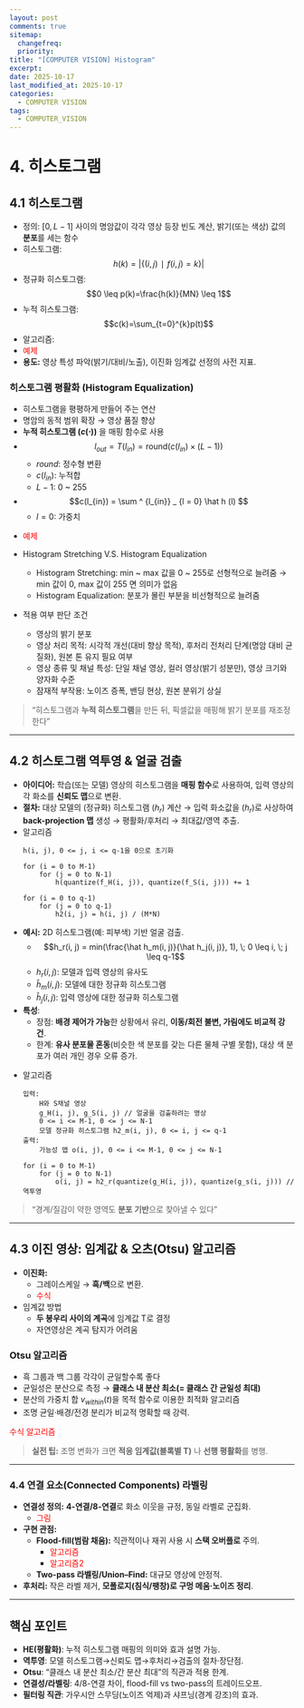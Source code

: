 ```yaml
---
layout: post
comments: true
sitemap:
  changefreq:
  priority:
title: "[COMPUTER VISION] Histogram"
excerpt:
date: 2025-10-17
last_modified_at: 2025-10-17
categories:
  - COMPUTER VISION
tags:
  - COMPUTER_VISION
---
```


# 4. 히스토그램
## 4.1 히스토그램

- 정의: $[0, \, L-1]$ 사이의 명암값이 각각 영상 등장 빈도 계산, 밝기(또는 색상) 값의 **분포**를 세는 함수
- 히스토그램: $$h(k)=|\{(i,j)∣f(i,j)=k\}|$$
- 정규화 히스토그램: $$0 \leq p(k)=\frac{h(k)}{MN} \leq 1$$
- 누적 히스토그램: $$c(k)=\sum_{t=0}^{k}p(t)$$
- 알고리즘:	
- <font color="#ff0000">예제</font>
- **용도:** 영상 특성 파악(밝기/대비/노출), 이진화 임계값 선정의 사전 지표.

### 히스토그램 평활화 (Histogram Equalization)

- 히스토그램을 평평하게 만들어 주는 연산
- 명암의 동적 범위 확장 → 영상 품질 향상
- **누적 히스토그램 ($c(\cdot)$)** 을 매핑 함수로 사용
- $$l_{out} = T(l_{in}) = \text {round} (c(l_{in}) \times (L-1))$$
	- $round$: 정수형 변환
	- $c(l_{in})$: 누적합
	- $L-1$: 0 ~ 255
- $$c(l_{in}) = \sum ^ {l_{in}} _ {l = 0} \hat h (l) $$
	- $l = 0$: 가중치
* <font color="#ff0000">예제</font>

* Histogram Stretching V.S. Histogram Equalization
	* Histogram Stretching: min ~ max 값을 0 ~ 255로 선형적으로 늘려줌 → min 값이 0, max 값이 255 면 의미가 없음
	* Histogram Equalization: 분포가 몰린 부분을 비선형적으로 늘려줌
* 적용 여부 판단 조건
	* 영상의 밝기 분포
	* 영상 처리 목적: 시각적 개선(대비 향상 목적), 후처리 전처리 단계(명암 대비 균질화), 원본 톤 유지 필요 여부
	* 영상 종류 및 채널 특성: 단일 채널 영상, 컬러 영상(밝기 성분만), 영상 크기와 양자화 수준
	* 잠재적 부작용: 노이즈 증폭, 밴딩 현상, 원본 분위기 상실

> “히스토그램과 **누적 히스토그램**을 만든 뒤, 픽셀값을 매핑해 밝기 분포를 재조정한다”

---

## 4.2 히스토그램 역투영 & 얼굴 검출

- **아이디어:** 학습(또는 모델) 영상의 히스토그램을 **매핑 함수**로 사용하여, 입력 영상의 각 화소를 **신뢰도 맵**으로 변환. 
- **절차:** 대상 모델의 (정규화) 히스토그램 ($h_r$) 계산 → 입력 화소값을 ($h_r$)로 사상하여 **back-projection 맵** 생성 → 평활화/후처리 → 최대값/영역 추출.
- 알고리즘
	```
	h(i, j), 0 <= j, i <= q-1을 0으로 초기화
	
	for (i = 0 to M-1)
		for (j = 0 to N-1)
			h(quantize(f_H(i, j)), quantize(f_S(i, j))) += 1
	
	for (i = 0 to q-1)
		for (j = 0 to q-1)
			h2(i, j) = h(i, j) / (M*N)
	```
- **예시:** 2D 히스토그램(예: 피부색) 기반 얼굴 검출.
	- $$h_r(i, j) = min(\frac{\hat h_m(i, j)}{\hat h_j(i, j)}, 1), \; 0 \leq i, \; j \leq q-1$$
	- $h_r(i, j)$: 모델과 입력 영상의 유사도
	- $\hat h_m(i, j)$: 모델에 대한 정규화 히스토그램
	- $\hat h_j(i, j)$: 입력 영상에 대한 정규화 히스토그램
- **특성**:
	- 장점: **배경 제어가 가능**한 상황에서 유리, **이동/회전 불변, 가림에도 비교적 강건**.
	- 한계: **유사 분포물 혼동**(비슷한 색 분포를 갖는 다른 물체 구별 못함), 대상 색 분포가 여러 개인 경우 오류 증가.
* 알고리즘
	```
	입력: 
		H와 S채널 영상
		g_H(i, j), g_S(i, j) // 얼굴을 검출하려는 영상
		0 <= i <= M-1, 0 <= j <= N-1
		모델 정규화 히스토그램 h2_m(i, j), 0 <= i, j <= q-1
	출력:
		가능성 맵 o(i, j), 0 <= i <= M-1, 0 <= j <= N-1
	
	for (i = 0 to M-1)
		for (j = 0 to N-1)
			o(i, j) = h2_r(quantize(g_H(i, j)), quantize(g_s(i, j))) // 역투영
	```

> “경계/질감이 약한 영역도 **분포 기반**으로 찾아낼 수 있다”

---

## 4.3 이진 영상: 임계값 & 오츠(Otsu) 알고리즘

- **이진화:**
	- 그레이스케일 → **흑/백**으로 변환.
	- <font color="#ff0000">수식</font>
- 임계값 방법
	- **두 봉우리 사이의 계곡**에 임계값 T로 결정
	- 자연영상은 계곡 탐지가 어려움

### Otsu 알고리즘

- 흑 그룹과 백 그룹 각각이 균일할수록 좋다
- 균일성은 분산으로 측정 → **클래스 내 분산 최소(= 클래스 간 균일성 최대)**
- 분산의 가중치 합 $v_{within}(t)$을 목적 함수로 이용한 최적화 알고리즘
- 조명 균일·배경/전경 분리가 비교적 명확할 때 강력.

<font color="#ff0000">수식
알고리즘</font>

> **실전 팁:** 조명 변화가 크면 **적응 임계값(블록별 T)** 나 **선행 평활화**를 병행.

---

### 4.4 연결 요소(Connected Components) 라벨링

- **연결성 정의:** **4-연결/8-연결**로 화소 이웃을 규정, 동일 라벨로 군집화.
	- <font color="#ff0000">그림</font>
- **구현 관점:**
    - **Flood-fill(범람 채움):** 직관적이나 재귀 사용 시 **스택 오버플로** 주의.
	    - <font color="#ff0000">알고리즘</font>
	    - <font color="#ff0000">알고리즘2</font>
    - **Two-pass 라벨링/Union–Find:** 대규모 영상에 안정적.
- **후처리:** 작은 라벨 제거, **모폴로지(침식/팽창)로 구멍 메움·노이즈 정리**.

---

## 핵심 포인트

-  **HE(평활화)**: 누적 히스토그램 매핑의 의미와 효과 설명 가능.
-  **역투영**: 모델 히스토그램→신뢰도 맵→후처리→검출의 절차·장단점.
-  **Otsu**: “클래스 내 분산 최소/간 분산 최대”의 직관과 적용 한계.
-  **연결성/라벨링**: 4/8-연결 차이, flood-fill vs two-pass의 트레이드오프.
-  **필터링 직관**: 가우시안 스무딩(노이즈 억제)과 샤프닝(경계 강조)의 효과.

